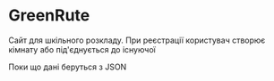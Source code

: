 # GreenRute

Сайт для шкільного розкладу. При реєстрації користувач створює кімнату або під'єднується до існуючої

Поки що дані беруться з JSON

